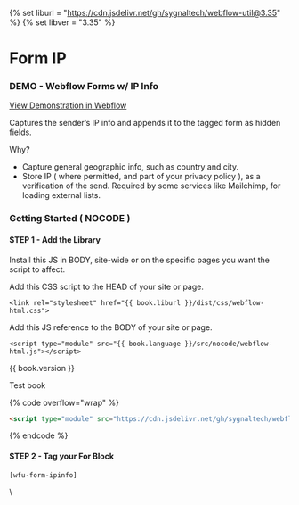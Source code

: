 
{% set liburl = "https://cdn.jsdelivr.net/gh/sygnaltech/webflow-util@3.35" %}
{% set libver = "3.35" %}

# Form IP

### DEMO - Webflow Forms w/ IP Info <a href="#demo---webflow-forms-w-ip-info" id="demo---webflow-forms-w-ip-info"></a>

[View Demonstration in Webflow](https://webflow-forms-demo.webflow.io/special/ip-info)

Captures the sender’s IP info and appends it to the tagged form as hidden fields.

Why?

* Capture general geographic info, such as country and city.
* Store IP ( where permitted, and part of your privacy policy ), as a verification of the send. Required by some services like Mailchimp, for loading external lists.

### Getting Started ( NOCODE ) <a href="#getting-started-nocode" id="getting-started-nocode"></a>

#### STEP 1 - Add the Library <a href="#step-1---add-the-library" id="step-1---add-the-library"></a>

Install this JS in BODY, site-wide or on the specific pages you want the script to affect.

Add this CSS script to the HEAD of your site or page.

```
<link rel="stylesheet" href="{{ book.liburl }}/dist/css/webflow-html.css">
```

Add this JS reference to the BODY of your site or page.

```
<script type="module" src="{{ book.language }}/src/nocode/webflow-html.js"></script>
```


{{ book.version }}


Test book&#x20;

{% code overflow="wrap" %}
```html
<script type="module" src="https://cdn.jsdelivr.net/gh/sygnaltech/webflow-util@3.34/src/nocode/webflow-form.js"></script>
```
{% endcode %}

#### STEP 2 - Tag your For Block <a href="#step-2---tag-your-for-block" id="step-2---tag-your-for-block"></a>

`[wfu-form-ipinfo]`

\
